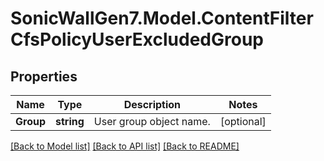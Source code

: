# SonicWallGen7.Model.ContentFilterCfsPolicyUserExcludedGroup

## Properties

Name | Type | Description | Notes
------------ | ------------- | ------------- | -------------
**Group** | **string** | User group object name. | [optional] 

[[Back to Model list]](../README.md#documentation-for-models) [[Back to API list]](../README.md#documentation-for-api-endpoints) [[Back to README]](../README.md)


